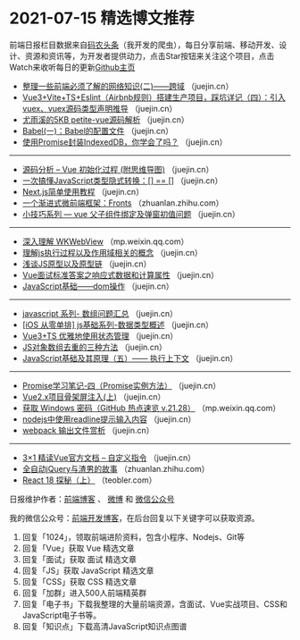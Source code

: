 # 2021-07-15 精选博文推荐

前端日报栏目数据来自[码农头条](http://hao.caibaojian.com.cn/)（我开发的爬虫），每日分享前端、移动开发、设计、资源和资讯等，为开发者提供动力，点击Star按钮来关注这个项目，点击Watch来收听每日的更新[Github主页](https://github.com/kujian/frontendDaily)
* [整理一些前端必须了解的网络知识(二)——跨域](https://juejin.cn/post/6984696957818109966) （juejin.cn）
* [Vue3+Vite+TS+Eslint（Airbnb规则）搭建生产项目，踩坑详记（四）：引入vuex、vuex源码类型声明推导](https://juejin.cn/post/6984687414618898445) （juejin.cn）
* [尤雨溪的5KB petite-vue源码解析](https://juejin.cn/post/6984594496142966814) （juejin.cn）
* [Babel(一)：Babel的配置文件](https://juejin.cn/post/6984706023986561054) （juejin.cn）
* [使用Promise封装IndexedDB，你学会了吗？](https://juejin.cn/post/6984616098712780807) （juejin.cn）

***
* [源码分析 &#8211; Vue 初始化过程 (附思维导图)](https://juejin.cn/post/6984589942840098829) （juejin.cn）
* [一次搞懂JavaScript类型隐式转换：[] == []](https://juejin.cn/post/6984702376812740644) （juejin.cn）
* [Next.js简单使用教程](https://juejin.cn/post/6984612818293096478) （juejin.cn）
* [一个渐进式微前端框架：Fronts](https://zhuanlan.zhihu.com/p/386120404?hmsr=toutiao.io&utm_campaign=toutiao.io&utm_medium=toutiao.io&utm_source=toutiao.io) （zhuanlan.zhihu.com）
* [小技巧系列 &#8212; vue 父子组件绑定及弹窗初值问题](https://juejin.cn/post/6984611768458805261) （juejin.cn）

***
* [深入理解 WKWebView](https://mp.weixin.qq.com/s/ZFui9IiMTWyLXGKZlbnzwQ) （mp.weixin.qq.com）
* [理解js执行过程以及作用域相关的概念](https://juejin.cn/post/6984608041307996191) （juejin.cn）
* [浅谈JS原型以及原型链](https://juejin.cn/post/6984678359275929637) （juejin.cn）
* [Vue面试标准答案之响应式数据和计算属性](https://juejin.cn/post/6984606473154199560) （juejin.cn）
* [JavaScript基础——dom操作](https://juejin.cn/post/6984666551991402532) （juejin.cn）

***
* [javascript 系列- 数组问题汇总](https://juejin.cn/post/6984606465126301710) （juejin.cn）
* [[iOS 从零单排] js基础系列-数据类型概述](https://juejin.cn/post/6984664784218095624) （juejin.cn）
* [Vue3+TS 优雅地使用状态管理](https://juejin.cn/post/6984604019272450085) （juejin.cn）
* [JS对象数组去重的三种方法](https://juejin.cn/post/6984625612937773070) （juejin.cn）
* [JavaScript基础及其原理（五）—— 执行上下文](https://juejin.cn/post/6984602430474289188) （juejin.cn）

***
* [Promise学习笔记-四（Promise实例方法）](https://juejin.cn/post/6984702067931611150) （juejin.cn）
* [Vue2.x项目骨架屏注入(上)](https://juejin.cn/post/6984624840460238861) （juejin.cn）
* [获取 Windows 密码（GitHub 热点速览 v.21.28）](https://mp.weixin.qq.com/s/VDrtiifxbdsw3eL-zJPJdA) （mp.weixin.qq.com）
* [nodejs中使用readline提示输入内容](https://juejin.cn/post/6984701069343326244) （juejin.cn）
* [webpack 输出文件赏析](https://juejin.cn/post/6984620932849647647) （juejin.cn）

***
* [3&#215;1 精读Vue官方文档 &#8211; 自定义指令](https://juejin.cn/post/6984595483717009444) （juejin.cn）
* [全自动jQuery与渣男的故事](https://zhuanlan.zhihu.com/p/389695497) （zhuanlan.zhihu.com）
* [React 18 探秘（上）](https://teobler.com/posts/20210707-explore-react-18-the-first-part?hmsr=toutiao.io&utm_campaign=toutiao.io&utm_medium=toutiao.io&utm_source=toutiao.io) （teobler.com）

日报维护作者：[前端博客](http://caibaojian.com.cn/) 、 [微博](http://weibo.com/kujian) 和 [微信公众号](https://open.weixin.qq.com/qr/code?username=caibaojian_com)

我的微信公众号：[前端开发博客](https://open.weixin.qq.com/qr/code?username=caibaojian_com)，在后台回复以下关键字可以获取资源。

1. 回复「1024」，领取前端进阶资料，包含小程序、Nodejs、Git等
2. 回复「Vue」获取 Vue 精选文章
3. 回复「面试」获取 面试 精选文章
4. 回复「JS」获取 JavaScript 精选文章
5. 回复「CSS」获取 CSS 精选文章
6. 回复「加群」进入500人前端精英群
7. 回复「电子书」下载我整理的大量前端资源，含面试、Vue实战项目、CSS和JavaScript电子书等。
8. 回复「知识点」下载高清JavaScript知识点图谱